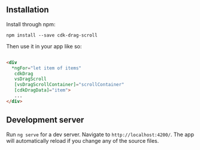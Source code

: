 ## Installation

Install through npm:

```
npm install --save cdk-drag-scroll

```

Then use it in your app like so:

```html

<div
  *ngFor="let item of items"
   cdkDrag
   vsDragScroll
   [vsDragScrollContainer]="scrollContainer"
   [cdkDragData]="item">
   ...
</div>

```

## Development server

Run `ng serve` for a dev server. Navigate to `http://localhost:4200/`. The app will automatically reload if you change any of the source files.
